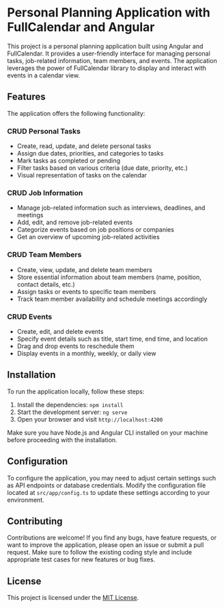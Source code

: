 # Personal Planning Application with FullCalendar and Angular

This project is a personal planning application built using Angular and FullCalendar. It provides a user-friendly interface for managing personal tasks, job-related information, team members, and events. The application leverages the power of FullCalendar library to display and interact with events in a calendar view.

## Features

The application offers the following functionality:

### CRUD Personal Tasks

- Create, read, update, and delete personal tasks
- Assign due dates, priorities, and categories to tasks
- Mark tasks as completed or pending
- Filter tasks based on various criteria (due date, priority, etc.)
- Visual representation of tasks on the calendar

### CRUD Job Information

- Manage job-related information such as interviews, deadlines, and meetings
- Add, edit, and remove job-related events
- Categorize events based on job positions or companies
- Get an overview of upcoming job-related activities

### CRUD Team Members

- Create, view, update, and delete team members
- Store essential information about team members (name, position, contact details, etc.)
- Assign tasks or events to specific team members
- Track team member availability and schedule meetings accordingly

### CRUD Events

- Create, edit, and delete events
- Specify event details such as title, start time, end time, and location
- Drag and drop events to reschedule them
- Display events in a monthly, weekly, or daily view

## Installation

To run the application locally, follow these steps:

1. Install the dependencies: `npm install`
2. Start the development server: `ng serve`
3. Open your browser and visit `http://localhost:4200`

Make sure you have Node.js and Angular CLI installed on your machine before proceeding with the installation.

## Configuration

To configure the application, you may need to adjust certain settings such as API endpoints or database credentials. Modify the configuration file located at `src/app/config.ts` to update these settings according to your environment.

## Contributing

Contributions are welcome! If you find any bugs, have feature requests, or want to improve the application, please open an issue or submit a pull request. Make sure to follow the existing coding style and include appropriate test cases for new features or bug fixes.

## License

This project is licensed under the [MIT License](LICENSE).

